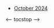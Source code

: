 <!-- toc -->

- [October 2024](https://github.com/linusjf/BIAY/blob/main/October2024.md)

<-- tocstop -->
